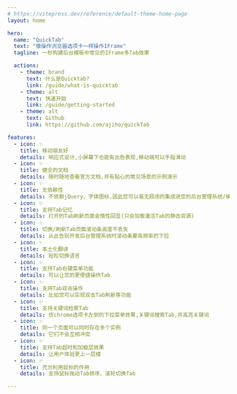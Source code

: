 ```yaml
---
# https://vitepress.dev/reference/default-theme-home-page
layout: home

hero:
  name: "QuickTab"
  text: "像操作浏览器选项卡一样操作IFrame"
  tagline: 一秒构建后台模板中常见的IFrame多Tab效果

  actions:
    - theme: brand
      text: 什么是Quicktab?
      link: /guide/what-is-quicktab
    - theme: alt
      text: 快速开始
      link: /guide/getting-started      
    - theme: alt
      text: Github
      link: https://github.com/ajiho/quickTab

features:
  - icon: ✨
    title: 移动端友好
    details: 响应式设计,小屏幕下也能有出色表现,移动端可以手指滑动
  - icon: ✨
    title: 健全的文档
    details: 随时随地查看官方文档,并有贴心的常见场景的示例演示    
  - icon: ✨
    title: 无依赖性
    details: 不依赖jQuery、字体图标,因此您可以毫无顾虑的集成进您的后台管理系统/模板中  
  - icon: ✨
    title: 支持Tab记忆
    details: 打开的Tab刷新页面会惰性回显(只会加载激活Tab的静态资源)
  - icon: ✨
    title: 切换/刷新Tab页面滚动条高度不丢失
    details: 从此告别开发后台管理系统时滚动条要高频率的下拉
  - icon: ✨
    title: 本土化翻译
    details: 轻松切换语言
  - icon: ✨
    title: 支持Tab右键菜单功能
    details: 可以让您的更便捷操作Tab
  - icon: ✨
    title: 支持Tab双击操作
    details: 比如您可以实现双击Tab刷新等功能
  - icon: ✨
    title: 支持关键词检索Tab
    details: 仿chrome选项卡左侧的下拉菜单效果,关键词搜索Tab,并高亮关键词
  - icon: ✨
    title: 同一个页面可以同时存在多个实例 
    details: 它们不会互相冲突
  - icon: ✨
    title: 支持Tab超时和加载层效果
    details: 让用户体验更上一层楼    
  - icon: ✨
    title: 充分利用鼠标的作用
    details: 支持鼠标拖动Tab排序、滚轮切换Tab

---
```


